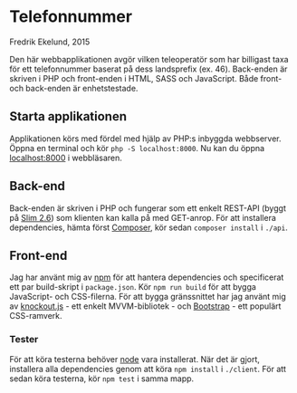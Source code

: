 # Telefonnummer
Fredrik Ekelund, 2015

Den här webbapplikationen avgör vilken teleoperatör som har billigast taxa för
ett telefonnummer baserat på dess landsprefix (ex. 46). Back-enden är skriven i
PHP och front-enden i HTML, SASS och JavaScript. Både front- och back-enden är
enhetstestade.

## Starta applikationen
Applikationen körs med fördel med hjälp av PHP:s inbyggda webbserver. Öppna en
terminal och kör `php -S localhost:8000`. Nu kan du öppna
[localhost:8000](http://localhost:8000) i webbläsaren.

## Back-end
Back-enden är skriven i PHP och fungerar som ett enkelt REST-API (byggt på
[Slim 2.6](http://www.slimframework.com/)) som klienten kan kalla på med
GET-anrop. För att installera dependencies, hämta först
[Composer](https://getcomposer.org/), kör sedan `composer install` i `./api`.

## Front-end
Jag har använt mig av [npm](https://www.npmjs.com/) för att hantera dependencies
och specificerat ett par build-skript i `package.json`. Kör `npm run build` för
att bygga JavaScript- och CSS-filerna. För att bygga gränssnittet har jag använt
mig av [knockout.js](http://knockoutjs.com/) - ett enkelt MVVM-bibliotek - och
[Bootstrap](http://getbootstrap.com/) - ett populärt CSS-ramverk.

### Tester
För att köra testerna behöver [node](https://nodejs.org/en/) vara installerat.
När det är gjort, installera alla dependencies genom att köra `npm install`
i `./client`. För att sedan köra testerna, kör `npm test` i samma mapp.
